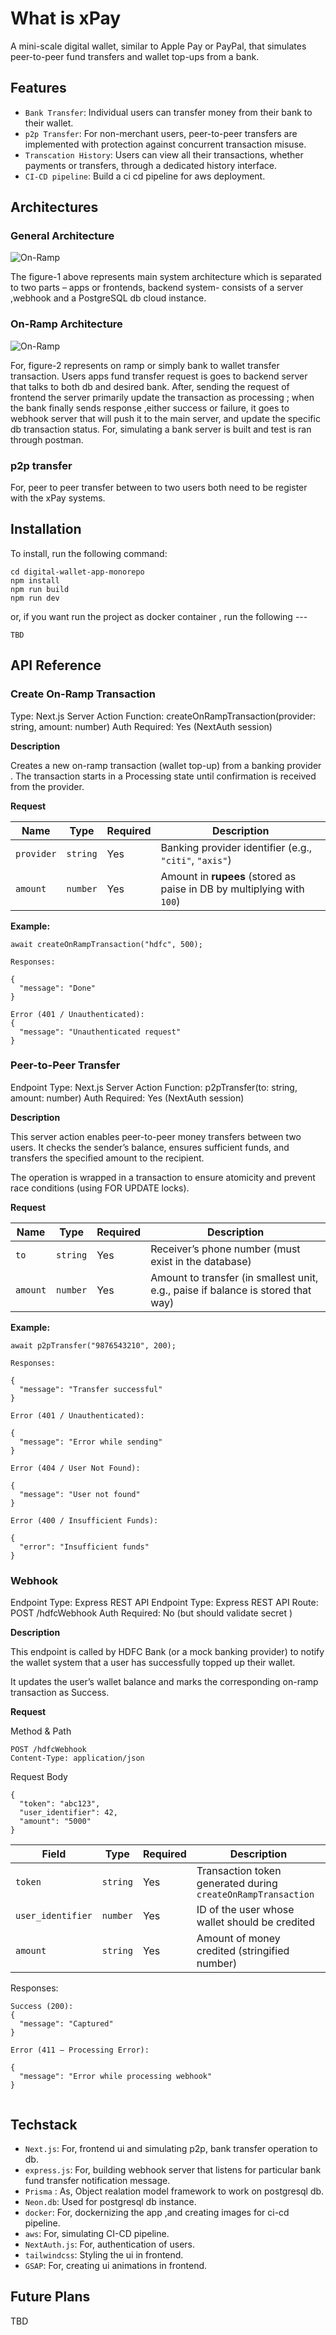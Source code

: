 # What is xPay

A mini-scale digital wallet, similar to Apple Pay or PayPal, that simulates peer-to-peer fund transfers and wallet top-ups from a bank.

## Features

- `Bank Transfer`: Individual users can transfer money from their bank to their wallet.
- `p2p Transfer`: For non-merchant users, peer-to-peer transfers are implemented with protection against concurrent transaction misuse.
- `Transcation History`: Users can view all their transactions, whether payments or transfers, through a dedicated history interface.
- `CI-CD pipeline`: Build a ci cd pipeline for aws deployment.


## Architectures 


### General Architecture
![On-Ramp](./apps/docs/images/general.png)

The figure-1 above represents main system architecture which is separated to two parts – apps or frontends, backend system- consists of a server ,webhook and a PostgreSQL db cloud instance.

### On-Ramp Architecture
![On-Ramp](./apps/docs/images/onramp.png)

For, figure-2 represents on ramp or simply bank to wallet transfer transaction. Users apps fund transfer request is goes to backend server that talks to both db and desired bank. After, sending the request of frontend the server primarily update the transaction as processing ; when the bank finally sends response ,either success or failure,  it goes to webhook server that will push it to the main server, and update the specific db transaction status. For, simulating a bank server is built and test is ran through postman.

### p2p transfer

For, peer to peer transfer between to two users both need to be register with the xPay systems.



## Installation 

To install, run the following command:

```
cd digital-wallet-app-monorepo
npm install
npm run build
npm run dev
```

or, if you want run the project as docker container , run the following ---

```
TBD
```

## API Reference

### Create On-Ramp Transaction

Type: Next.js Server Action
Function: createOnRampTransaction(provider: string, amount: number)
Auth Required: Yes (NextAuth session)

**Description**

Creates a new on-ramp transaction (wallet top-up) from a banking provider .
The transaction starts in a Processing state until confirmation is received from the provider.

**Request**

| Name       | Type     | Required | Description                                                            |
| ---------- | -------- | -------- | ---------------------------------------------------------------------- |
| `provider` | `string` | Yes    | Banking provider identifier (e.g., `"citi"`, `"axis"`)                 |
| `amount`   | `number` | Yes    | Amount in **rupees** (stored as paise in DB by multiplying with `100`) |


**Example:**

```
await createOnRampTransaction("hdfc", 500);

Responses:

{
  "message": "Done"
}

Error (401 / Unauthenticated):
{
  "message": "Unauthenticated request"
}

```

### Peer-to-Peer Transfer

Endpoint Type: Next.js Server Action
Function: p2pTransfer(to: string, amount: number)
Auth Required: Yes (NextAuth session)


**Description**

This server action enables peer-to-peer money transfers between two users.
It checks the sender’s balance, ensures sufficient funds, and transfers the specified amount to the recipient.

The operation is wrapped in a transaction to ensure atomicity and prevent race conditions (using FOR UPDATE locks).

**Request**

| Name     | Type     | Required | Description                                                                      |
| -------- | -------- | -------- | -------------------------------------------------------------------------------- |
| `to`     | `string` |  Yes    | Receiver’s phone number (must exist in the database)                             |
| `amount` | `number` |  Yes    | Amount to transfer (in smallest unit, e.g., paise if balance is stored that way) |

**Example:**

```
await p2pTransfer("9876543210", 200);

Responses:

{
  "message": "Transfer successful"
}

Error (401 / Unauthenticated):

{
  "message": "Error while sending"
}

Error (404 / User Not Found):

{
  "message": "User not found"
}

Error (400 / Insufficient Funds):

{
  "error": "Insufficient funds"
}

```

### Webhook

Endpoint Type: Express REST API
Endpoint Type: Express REST API
Route: POST /hdfcWebhook
Auth Required: No (but should validate secret )

**Description**

This endpoint is called by HDFC Bank (or a mock banking provider) to notify the wallet system that a user has successfully topped up their wallet.

It updates the user’s wallet balance and marks the corresponding on-ramp transaction as Success.


**Request**

Method & Path

```
POST /hdfcWebhook
Content-Type: application/json
```
Request Body

```
{
  "token": "abc123",
  "user_identifier": 42,
  "amount": "5000"
}

```

| Field             | Type     | Required | Description                                                  |
| ----------------- | -------- | -------- | ------------------------------------------------------------ |
| `token`           | `string` |  Yes    | Transaction token generated during `createOnRampTransaction` |
| `user_identifier` | `number` | Yes    | ID of the user whose wallet should be credited               |
| `amount`          | `string` | Yes    | Amount of money credited (stringified number)                |

Responses:

```
Success (200):
{
  "message": "Captured"
}

Error (411 – Processing Error):

{
  "message": "Error while processing webhook"
}


```


## Techstack

- `Next.js`: For, frontend ui and simulating p2p, bank transfer operation to db.
- `express.js`: For, building webhook server that listens for particular bank fund transfer notification message.
- `Prisma` : As, Object realation model framework to work on postgresql db.
- `Neon.db`: Used for postgresql db instance.
- `docker`: For, dockernizing the app ,and creating images for ci-cd pipeline.
- `aws`: For, simulating CI-CD pipeline.
- `NextAuth.js`: For, authentication of users.
- `tailwindcss`: Styling the ui in frontend.
- `GSAP`: For, creating ui animations in frontend.


## Future Plans

TBD

